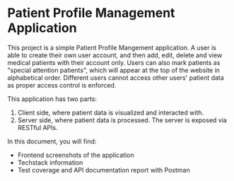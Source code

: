 # Patient Profile Management Application

This project is a simple Patient Profile Mangement application. A user is able to create their own user account, and then add, edit, delete and view medical patients with their account only. Users can also mark patients as "special attention patients", which will appear at the top of the website in alphabetical order. Different users cannot access other users' patient data as proper access control is enforced.

This application has two parts:
1. Client side, where patient data is visualized and interacted with.
2. Server side, where patient data is processed. The server is exposed via RESTful APIs.

In this document, you will find:
* Frontend screenshots of the application
* Techstack information
* Test coverage and API documentation report with Postman


